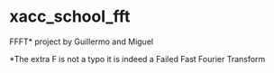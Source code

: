 # xacc_school_fft
FFFT* project by Guillermo and Miguel

*The extra F is not a typo it is indeed a Failed Fast Fourier Transform
